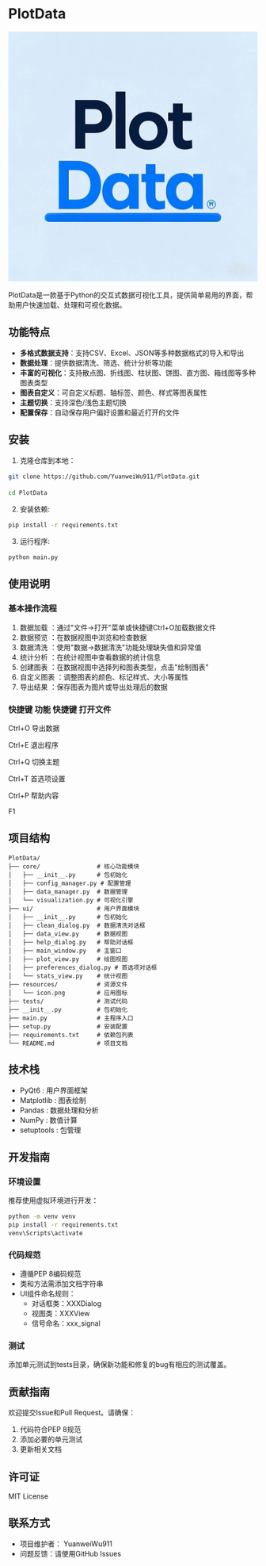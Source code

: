 # PlotData

![PlotData Logo](resources/icon.png)

PlotData是一款基于Python的交互式数据可视化工具，提供简单易用的界面，帮助用户快速加载、处理和可视化数据。

## 功能特点

- **多格式数据支持**：支持CSV、Excel、JSON等多种数据格式的导入和导出
- **数据处理**：提供数据清洗、筛选、统计分析等功能
- **丰富的可视化**：支持散点图、折线图、柱状图、饼图、直方图、箱线图等多种图表类型
- **图表自定义**：可自定义标题、轴标签、颜色、样式等图表属性
- **主题切换**：支持深色/浅色主题切换
- **配置保存**：自动保存用户偏好设置和最近打开的文件

## 安装

1. 克隆仓库到本地：

```bash
git clone https://github.com/YuanweiWu911/PlotData.git

cd PlotData
```

2. 安装依赖:
```bash
pip install -r requirements.txt
```

3. 运行程序:
```bash
python main.py
```
## 使用说明
### 基本操作流程
1. 数据加载 ：通过"文件→打开"菜单或快捷键Ctrl+O加载数据文件
2. 数据预览 ：在数据视图中浏览和检查数据
3. 数据清洗 ：使用"数据→数据清洗"功能处理缺失值和异常值
4. 统计分析 ：在统计视图中查看数据的统计信息
5. 创建图表 ：在数据视图中选择列和图表类型，点击"绘制图表"
6. 自定义图表 ：调整图表的颜色、标记样式、大小等属性
7. 导出结果 ：保存图表为图片或导出处理后的数据
### 快捷键 功能 快捷键 打开文件

Ctrl+O 导出数据

Ctrl+E 退出程序

Ctrl+Q 切换主题

Ctrl+T 首选项设置

Ctrl+P 帮助内容

F1
## 项目结构
```
PlotData/
├── core/                # 核心功能模块
│   ├── __init__.py      # 包初始化
│   ├── config_manager.py # 配置管理
│   ├── data_manager.py  # 数据管理
│   └── visualization.py # 可视化引擎
├── ui/                  # 用户界面模块
│   ├── __init__.py      # 包初始化
│   ├── clean_dialog.py  # 数据清洗对话框
│   ├── data_view.py     # 数据视图
│   ├── help_dialog.py   # 帮助对话框
│   ├── main_window.py   # 主窗口
│   ├── plot_view.py     # 绘图视图
│   ├── preferences_dialog.py # 首选项对话框
│   └── stats_view.py    # 统计视图
├── resources/           # 资源文件
│   └── icon.png         # 应用图标
├── tests/               # 测试代码
├── __init__.py          # 包初始化
├── main.py              # 主程序入口
├── setup.py             # 安装配置
├── requirements.txt     # 依赖包列表
└── README.md            # 项目文档
```
## 技术栈
- PyQt6 : 用户界面框架
- Matplotlib : 图表绘制
- Pandas : 数据处理和分析
- NumPy : 数值计算
- setuptools : 包管理
## 开发指南
### 环境设置
推荐使用虚拟环境进行开发：

```bash
python -m venv venv
pip install -r requirements.txt
venv\Scripts\activate
 ```

### 代码规范
- 遵循PEP 8编码规范
- 类和方法需添加文档字符串
- UI组件命名规则：
  - 对话框类：XXXDialog
  - 视图类：XXXView
  - 信号命名：xxx_signal
### 测试
添加单元测试到tests目录，确保新功能和修复的bug有相应的测试覆盖。

## 贡献指南
欢迎提交Issue和Pull Request。请确保：

1. 代码符合PEP 8规范
2. 添加必要的单元测试
3. 更新相关文档
## 许可证
MIT License

## 联系方式
- 项目维护者： YuanweiWu911
- 问题反馈：请使用GitHub Issues